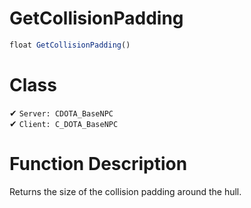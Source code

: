 # GetCollisionPadding
```js	
float GetCollisionPadding()
```
# Class
✔ `Server: CDOTA_BaseNPC`  
✔ `Client: C_DOTA_BaseNPC`  

# Function Description
Returns the size of the collision padding around the hull.
